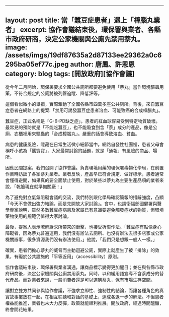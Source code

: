 
---
layout: post
title: 當「蠶豆症患者」遇上「樟腦丸業者」
excerpt: 協作會議結束後，環保署與業者、各縣市政府研商，決定公家機關與公廁先禁用萘丸。
image: /assets/imgs/19df87635a2d87133ee29362a0c6295ba05ef77c.jpeg
author: 唐鳳、許恩恩
category: blog
tags: [開放政府][協作會議]
---


從今年二月開始，環保署要求全國公共廁所都要避免使用「萘丸」當作環境驅蟲用藥，不符合規定的公廁將被列管追蹤、降低評等。

這個看似微小的舉措，實際牽動了全國各縣市四萬多座公共廁所。背後，來自蠶豆症患者在網路上的提案:「禁用可誘發蠶豆症患者溶血、可能致癌的合成樟腦丸」。

蠶豆症，正式名稱是「G-6-PD缺乏症」，患者的紅血球容易受到特定物質破壞。最常見的預防就是「不能吃蠶豆」，也不能吸食到含「萘」成分的產品，像是公廁、衣櫃裡用來驅蟲的「合成樟腦丸」。嚴重的話會導致溶血、貧血。

病患的健康風險，隱藏在日常生活微小細節當中。網路自發性社團裡，患者父母會稱呼小孩為「蠶寶寶」，大家最常討論的話題，就是「通報」有風險的商品、場所。

因應民間提案，我們召開了協作會議。負責環境用藥的環保署毒物化學局，在前置作業時訪談了各家萘丸業者。業者反映，產品早已符合規定、做好標示，患者通常會懂得避開，如果真的要全面禁止使用，對於某些以萘丸為主要生產品項的業者來說，「乾脆現在就準備關廠！」

為了避免對立氣氛阻礙會議的交流，我們特別跟化學局確認簡報的措辭強度，凸顯「今天不會做出強力結論，而是先開放大家討論」。會中，也請衛福部國健署與醫學專家說明，雖然多數蠶豆症病患及家屬已有意識要避免觸發症狀的物質，但環境藥物使用的規範仍值得大家討論。

最後，提案人表示瞭解訴求所帶來的衝擊，也接受折衷作法。「蠶豆症有點像身心障礙者，因為萘丸普遍運用，我們沒有辦法去廁所、也沒有辦法去很多店家或公家機關辦事，很多資源我們沒有辦法使用，」他說，「我們只是想跟一般人一樣。」

確實，患者們擔心萘丸的威脅而主動迴避公廁，實際上就產生了被「排除」的效果，有礙於公共設施的「平等近用」（accessibility）原則。

協作會議結束後，環保署與業者溝通，讓商品標示變得更加醒目；並在與各縣市政府研商後，決定公家機關與公廁禁用萘丸。同時，以和緩用語宣導不含萘成分的替代產品。而對業者來說，一般消費者還是可以選購萘丸，保有市場生存空間。

讓對立雙方共同參與協作會議，不強求立即性、強制性的結論，而讓各種角色的真實故事擺放在一起，在相互聆聽和對話的基礎上，達成各退一步的解法。不但患者權益能推進，業者也未大力反彈，政策就能順利推展。開放政府，經過時間醞釀，終會開花結果。


